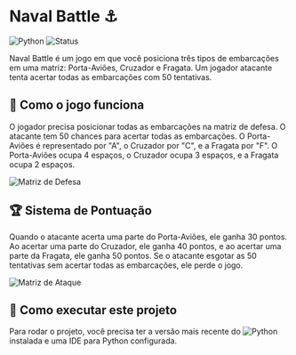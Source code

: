  
# Naval Battle ⚓
![Python](https://img.shields.io/badge/Python-3.8+-blue.svg)
![Status](https://img.shields.io/badge/Status-Concluído-brightgreen.svg)

<p>Naval Battle é um jogo em que você posiciona três tipos de embarcações em uma matriz: Porta-Aviões, Cruzador e Fragata. Um jogador atacante tenta acertar todas as embarcações com 50 tentativas. </p>

## 📖 Como o jogo funciona

<p>O jogador precisa posicionar todas as embarcações na matriz de defesa. O atacante tem 50 chances para acertar todas as embarcações. O Porta-Aviões é representado por "A", o Cruzador por "C", e a Fragata por "F". O Porta-Aviões ocupa 4 espaços, o Cruzador ocupa 3 espaços, e a Fragata ocupa 2 espaços.</p>

<img src="/assets/matrix_de_defesa.png" alt="Matriz de Defesa">

## 🏆 Sistema de Pontuação

<p>Quando o atacante acerta uma parte do Porta-Aviões, ele ganha 30 pontos. Ao acertar uma parte do Cruzador, ele ganha 40 pontos, e ao acertar uma parte da Fragata, ele ganha 50 pontos. Se o atacante esgotar as 50 tentativas sem acertar todas as embarcações, ele perde o jogo.</p>

<img src="/assets/matrix_de_ataque.png" alt="Matriz de Ataque">

## 🚀 Como executar este projeto

<p>Para rodar o projeto, você precisa ter a versão mais recente do <img src="https://img.shields.io/badge/Python-3776AB?style=flat-square&logo=python&logoColor=white" alt="Python"> instalada e uma IDE para Python configurada.</p>


